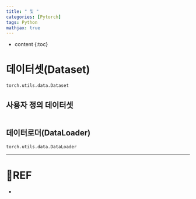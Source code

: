 ```yaml
---
title: " 및 "
categories: [Pytorch]
tags: Python
mathjax: true
---
```


* content
{:toc}
# 데이터셋(Dataset)

`torch.utils.data.Dataset`

## 사용자 정의 데이터셋

```python
```



## 데이터로더(DataLoader)

`torch.utils.data.DataLoader`

---

# 📌REF

-   

